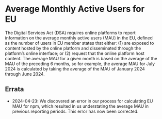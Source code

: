 # Average Monthly Active Users for EU

The Digital Services Act (DSA) requires online platforms to report information on the average monthly active users (MAU) in the EU, defined as the number of users in EU member states that either: (1) are exposed to content hosted by the online platform and disseminated through the platform’s online interface; or (2) request that the online platform host content. The average MAU for a given month is based on the average of the MAU of the preceding 6 months, so for example, the average MAU for July 2024 is calculated by taking the average of the MAU of January 2024 through June 2024.

## Errata

- 2024-04-23: We discovered an error in our process for calculating EU MAU for npm, which resulted in us understating the average MAU in previous reporting periods. This error has now been corrected.
